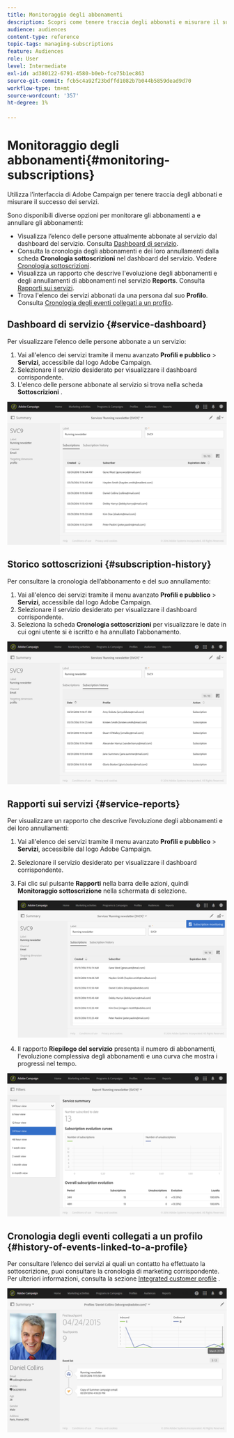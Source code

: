 ```yaml
---
title: Monitoraggio degli abbonamenti
description: Scopri come tenere traccia degli abbonati e misurare il successo dei servizi utilizzando dashboard e rapporti.
audience: audiences
content-type: reference
topic-tags: managing-subscriptions
feature: Audiences
role: User
level: Intermediate
exl-id: ad380122-6791-4580-b0eb-fce75b1ec863
source-git-commit: fcb5c4a92f23bdffd1082b7b044b5859dead9d70
workflow-type: tm+mt
source-wordcount: '357'
ht-degree: 1%

---
```


# Monitoraggio degli abbonamenti{#monitoring-subscriptions}

Utilizza l’interfaccia di Adobe Campaign per tenere traccia degli abbonati e misurare il successo dei servizi.

Sono disponibili diverse opzioni per monitorare gli abbonamenti a e annullare gli abbonamenti:

* Visualizza l’elenco delle persone attualmente abbonate al servizio dal dashboard del servizio. Consulta [Dashboard di servizio](#service-dashboard).
* Consulta la cronologia degli abbonamenti e dei loro annullamenti dalla scheda **Cronologia sottoscrizioni** nel dashboard del servizio. Vedere [Cronologia sottoscrizioni](#subscription-history).
* Visualizza un rapporto che descrive l&#39;evoluzione degli abbonamenti e degli annullamenti di abbonamenti nel servizio **Reports**. Consulta [Rapporti sui servizi](#service-reports).
* Trova l&#39;elenco dei servizi abbonati da una persona dal suo **Profilo**. Consulta [Cronologia degli eventi collegati a un profilo](#history-of-events-linked-to-a-profile).

## Dashboard di servizio {#service-dashboard}

Per visualizzare l’elenco delle persone abbonate a un servizio:

1. Vai all&#39;elenco dei servizi tramite il menu avanzato **Profili e pubblico** > **Servizi**, accessibile dal logo Adobe Campaign.
1. Selezionare il servizio desiderato per visualizzare il dashboard corrispondente.
1. L&#39;elenco delle persone abbonate al servizio si trova nella scheda **Sottoscrizioni** .

![](assets/lp_monitoring_subscriptions_1.png)

## Storico sottoscrizioni {#subscription-history}

Per consultare la cronologia dell’abbonamento e del suo annullamento:

1. Vai all&#39;elenco dei servizi tramite il menu avanzato **Profili e pubblico** > **Servizi**, accessibile dal logo Adobe Campaign.
1. Selezionare il servizio desiderato per visualizzare il dashboard corrispondente.
1. Seleziona la scheda **Cronologia sottoscrizioni** per visualizzare le date in cui ogni utente si è iscritto e ha annullato l’abbonamento.

![](assets/lp_monitoring_subscriptions_2.png)

## Rapporti sui servizi {#service-reports}

Per visualizzare un rapporto che descrive l’evoluzione degli abbonamenti e dei loro annullamenti:

1. Vai all&#39;elenco dei servizi tramite il menu avanzato **Profili e pubblico** > **Servizi**, accessibile dal logo Adobe Campaign.
1. Selezionare il servizio desiderato per visualizzare il dashboard corrispondente.
1. Fai clic sul pulsante **Rapporti** nella barra delle azioni, quindi **Monitoraggio sottoscrizione** nella schermata di selezione.

   ![](assets/lp_monitoring_subscriptions_3.png)

1. Il rapporto **Riepilogo del servizio** presenta il numero di abbonamenti, l&#39;evoluzione complessiva degli abbonamenti e una curva che mostra i progressi nel tempo.

![](assets/lp_monitoring_subscriptions_4.png)

## Cronologia degli eventi collegati a un profilo {#history-of-events-linked-to-a-profile}

Per consultare l’elenco dei servizi ai quali un contatto ha effettuato la sottoscrizione, puoi consultare la cronologia di marketing corrispondente. Per ulteriori informazioni, consulta la sezione [Integrated customer profile](../../audiences/using/integrated-customer-profile.md) .

![](assets/lp_monitoring_subscriptions_5.png)
